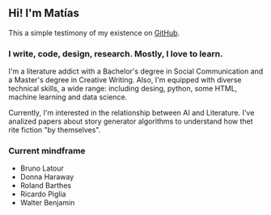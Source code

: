 ## Hi! I'm Matías

This a simple testimony of my existence on [GitHub](https://poeciborg.github.io/).

### I write, code, design, research. Mostly, I love to learn.

I'm a literature addict with a Bachelor's degree in Social Communication and a Master's degree in Creative Writing. Also, I'm equipped with diverse technical skills, a wide range: including desing, python, some HTML, machine learning and data science.

Currently, I'm interested in the relationship between AI and Literature. I've analized papers about story generator algorithms to understand how thet rite fiction "by themselves".

### Current mindframe

- Bruno Latour
- Donna Haraway
- Roland Barthes
- Ricardo Piglia
- Walter Benjamin
